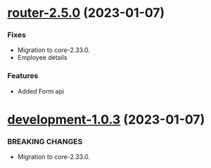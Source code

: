 <a name="router-2.5.0"></a>
# [router-2.5.0](https://github.com/ditsmod/ditsmod/releases/tag/router-2.5.0) (2023-01-07)

### Fixes

- Migration to core-2.33.0.
- Employee details 

### Features

- Added Form api

<!-- ------------------------------------------- -->

<a name="router-2.5.0"></a>
# [development-1.0.3](https://github.com/ditsmod/ditsmod/releases/tag/router-2.5.0) (2023-01-07)

### BREAKING CHANGES

- Migration to core-2.33.0.